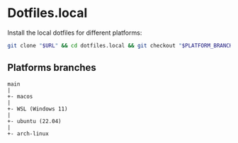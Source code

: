 # Dotfiles.local

Install the local dotfiles for different platforms:

```bash
git clone "$URL" && cd dotfiles.local && git checkout "$PLATFORM_BRANCH" && ./install
```

## Platforms branches

```text
main
|
+- macos
|
+- WSL (Windows 11)
|
+- ubuntu (22.04)
|
+- arch-linux
```
